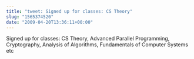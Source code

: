 ```yaml
---
title: "tweet: Signed up for classes: CS Theory"
slug: "1565374520"
date: "2009-04-20T13:36:11+00:00"
---
```

Signed up for classes: CS Theory, Advanced Parallel Programming,  Cryptography, Analysis of Algorithms, Fundamentals of Computer Systems etc